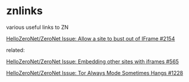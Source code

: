 # znlinks
various useful links to ZN

[HelloZeroNet/ZeroNet Issue: Allow a site to bust out of IFrame #2154](https://github.com/HelloZeroNet/ZeroNet/issues/2154)

related: 

[HelloZeroNet/ZeroNet Issue: Embedding other sites with iframes #565](https://github.com/HelloZeroNet/ZeroNet/issues/565)

[HelloZeroNet/ZeroNet Issue: Tor Always Mode Sometimes Hangs #1228](https://github.com/HelloZeroNet/ZeroNet/issues/1228)
